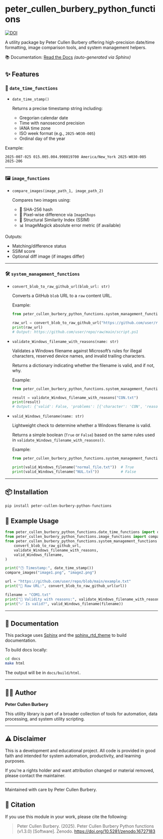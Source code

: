 # peter_cullen_burbery_python_functions

[![DOI](https://zenodo.org/badge/DOI/10.5281/zenodo.16727183.svg)](https://doi.org/10.5281/zenodo.16727183)

A utility package by Peter Cullen Burbery offering high-precision date/time formatting, image comparison tools, and system management helpers.

📚 Documentation: [Read the Docs](https://peter-cullen-burbery-python-functions.readthedocs.io/) *(auto-generated via Sphinx)*

## ✨ Features

### 📅 `date_time_functions`

- `date_time_stamp()`

  Returns a precise timestamp string including:
  - Gregorian calendar date
  - Time with nanosecond precision
  - IANA time zone
  - ISO week format (e.g., `2025-W030-005`)
  - Ordinal day of the year

Example:
```text
2025-007-025 015.005.004.990819700 America/New_York 2025-W030-005 2025-206
```

---

### 🖼️ `image_functions`

- `compare_images(image_path_1, image_path_2)`

  Compares two images using:
  - 🔐 SHA-256 hash
  - 🧮 Pixel-wise difference via `ImageChops`
  - 📏 Structural Similarity Index (SSIM)
  - 📊 ImageMagick absolute error metric (if available)

Outputs:
- Matching/difference status
- SSIM score
- Optional diff image (if images differ)

---

### 🛠️ `system_management_functions`

- `convert_blob_to_raw_github_url(blob_url: str)`

  Converts a GitHub `blob` URL to a `raw` content URL.

  Example:
  ```python
  from peter_cullen_burbery_python_functions.system_management_functions import convert_blob_to_raw_github_url

  raw_url = convert_blob_to_raw_github_url("https://github.com/user/repo/blob/main/script.ps1")
  print(raw_url)
  # Output: https://github.com/user/repo/raw/main/script.ps1
  ```

- `validate_Windows_filename_with_reasons(name: str)`

  Validates a Windows filename against Microsoft’s rules for illegal characters, reserved device names, and invalid trailing characters.

  Returns a dictionary indicating whether the filename is valid, and if not, why.

  Example:
  ```python
  from peter_cullen_burbery_python_functions.system_management_functions import validate_Windows_filename_with_reasons

  result = validate_Windows_filename_with_reasons("CON.txt")
  print(result)
  # Output: {'valid': False, 'problems': [{'character': 'CON', 'reason': 'Reserved device name: console'}]}
  ```

- `valid_Windows_filename(name: str)`

  Lightweight check to determine whether a Windows filename is valid.

  Returns a simple boolean (`True` or `False`) based on the same rules used in `validate_Windows_filename_with_reasons()`.

  Example:
  ```python
  from peter_cullen_burbery_python_functions.system_management_functions import valid_Windows_filename

  print(valid_Windows_filename("normal_file.txt"))  # True
  print(valid_Windows_filename("NUL.txt"))          # False
  ```

---

## 📦 Installation

```bash
pip install peter-cullen-burbery-python-functions
```

## 🧪 Example Usage

```python
from peter_cullen_burbery_python_functions.date_time_functions import date_time_stamp
from peter_cullen_burbery_python_functions.image_functions import compare_images
from peter_cullen_burbery_python_functions.system_management_functions import (
    convert_blob_to_raw_github_url,
    validate_Windows_filename_with_reasons,
    valid_Windows_filename,
)

print("🕒 Timestamp:", date_time_stamp())
compare_images("image1.png", "image2.png")

url = "https://github.com/user/repo/blob/main/example.txt"
print("🔗 Raw URL:", convert_blob_to_raw_github_url(url))

filename = "COM1.txt"
print("📁 Validity with reasons:", validate_Windows_filename_with_reasons(filename))
print("✅ Is valid?", valid_Windows_filename(filename))
```

---

## 📘 Documentation

This package uses [Sphinx](https://www.sphinx-doc.org/) and the [sphinx_rtd_theme](https://sphinx-rtd-theme.readthedocs.io/) to build documentation.

To build docs locally:

```bash
cd docs
make html
```

The output will be in `docs/build/html`.

---

## 🧑‍💻 Author

**Peter Cullen Burbery**

This utility library is part of a broader collection of tools for automation, data processing, and system utility scripting.

---

## ⚠️ Disclaimer

This is a development and educational project. All code is provided in good faith and intended for system automation, productivity, and learning purposes.

If you're a rights holder and want attribution changed or material removed, please contact the maintainer.

---

Maintained with care by Peter Cullen Burbery.

## 📘 Citation

If you use this module in your work, please cite the following:

> Peter Cullen Burbery. (2025). Peter Cullen Burbery Python functions (v1.3.0) [Software]. Zenodo. https://doi.org/10.5281/zenodo.16727183